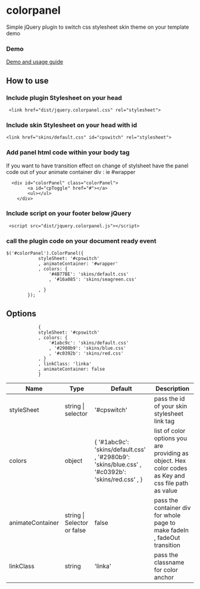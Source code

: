 # colorpanel
Simple jQuery plugin to switch css stylesheet skin theme on your template demo

### Demo
[Demo and usage guide](https://infario.github.io/colorpanel/)

## How to use

### Include plugin Stylesheet on your head

     <link href="dist/jquery.colorpanel.css" rel="stylesheet">

### Include skin Stylesheet on your head with id

    <link href="skins/default.css" id="cpswitch" rel="stylesheet">

### Add panel html code within your body tag

If you want to have transition effect on change of stylsheet have the panel code out of your animate container div : ie #wrapper

      <div id="colorPanel" class="colorPanel">
            <a id="cpToggle" href="#"></a>
            <ul></ul>
        </div>

### Include script on your footer below jQuery

     <script src="dist/jquery.colorpanel.js"></script>

### call the plugin code on your document ready event

    $('#colorPanel').ColorPanel({
                styleSheet: '#cpswitch'
                , animateContainer: '#wrapper'
                , colors: {
                    '#4B77BE': 'skins/default.css'
                    , '#16a085': 'skins/seagreen.css'

                , }
            });

## Options

                {
                styleSheet: '#cpswitch'
                , colors: {
                    '#1abc9c': 'skins/default.css'
                    , '#2980b9': 'skins/blue.css'
                    , '#c0392b': 'skins/red.css'
                , }
                , linkClass: 'linka'
                , animateContainer: false
                }

<table class="pure-table pure-table-horizontal" width="100%">

<thead>

<tr>

<th>Name</th>

<th>Type</th>

<th>Default</th>

<th>Description</th>

</tr>

</thead>

<tbody>

<tr>

<td>styleSheet</td>

<td>string | selector</td>

<td>'#cpswitch'</td>

<td>pass the id of your skin stylesheet link tag</td>

</tr>

<tr>

<td>colors</td>

<td>object</td>

<td>{ '#1abc9c': 'skins/default.css' , '#2980b9': 'skins/blue.css' , '#c0392b': 'skins/red.css' , }</td>

<td>list of color options you are providing as object. Hex color codes as Key and css file path as value</td>

</tr>

<tr>

<td>animateContainer</td>

<td>string | Selector or false</td>

<td>false</td>

<td>pass the container div for whole page to make fadeIn , fadeOut transition</td>

</tr>

<tr>

<td>linkClass</td>

<td>string</td>

<td>'linka'</td>

<td>pass the classname for color anchor</td>

</tr>

</tbody>

</table>
